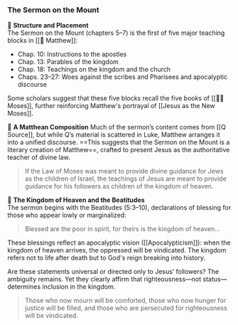 ### The Sermon on the Mount

📖 **Structure and Placement**  
The Sermon on the Mount (chapters 5–7) is the first of five major teaching blocks in [[📜 Matthew]]:

- Chap. 10: Instructions to the apostles
- Chap. 13: Parables of the kingdom
- Chap. 18: Teachings on the kingdom and the church
- Chaps. 23–27: Woes against the scribes and Pharisees and apocalyptic discourse

Some scholars suggest that these five blocks recall the five books of [[🧙‍♂️ Moses]], further reinforcing Matthew's portrayal of [[Jesus as the New Moses]].

🧱 **A Matthean Composition** Much of the sermon’s content comes from [[Q Source]], but while Q’s material is scattered in Luke, Matthew arranges it into a unified discourse. ==This suggests that the Sermon on the Mount is a literary creation of Matthew==, crafted to present Jesus as the authoritative teacher of divine law.

> If the Law of Moses was meant to provide divine guidance for Jews as the children of Israel, the teachings of Jesus are meant to provide guidance for his followers as children of the kingdom of heaven.

👑 **The Kingdom of Heaven and the Beatitudes**  
The sermon begins with the Beatitudes (5:3–10), declarations of blessing for those who appear lowly or marginalized:

> Blessed are the poor in spirit, for theirs is the kingdom of heaven…

These blessings reflect an apocalyptic vision ([[Apocalypticism]]): when the kingdom of heaven arrives, the oppressed will be vindicated. The kingdom refers not to life after death but to God's reign breaking into history.

Are these statements universal or directed only to Jesus’ followers? The ambiguity remains. Yet they clearly affirm that righteousness—not status—determines inclusion in the kingdom.

> Those who now mourn will be comforted, those who now hunger for justice will be filled, and those who are persecuted for righteousness will be vindicated.
